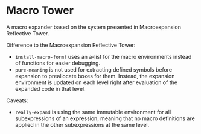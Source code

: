 # Macro Tower

A macro expander based on the system presented in Macroexpansion Reflective Tower.

Difference to the Macroexpansion Reflective Tower:
- `install-macro-form!` uses an a-list for the macro environments instead of functions for easier debugging.
- `pure-meaning` is not used for extracting defined symbols before expansion to preallocate boxes for them. Instead, the expansion environment is updated on each level right after evaluation of the expanded code in that level.

Caveats:
- `really-expand` is using the same immutable environment for all subexpressions of an expression, meaning that no macro definitions are applied in the other subexpressions at the same level.
